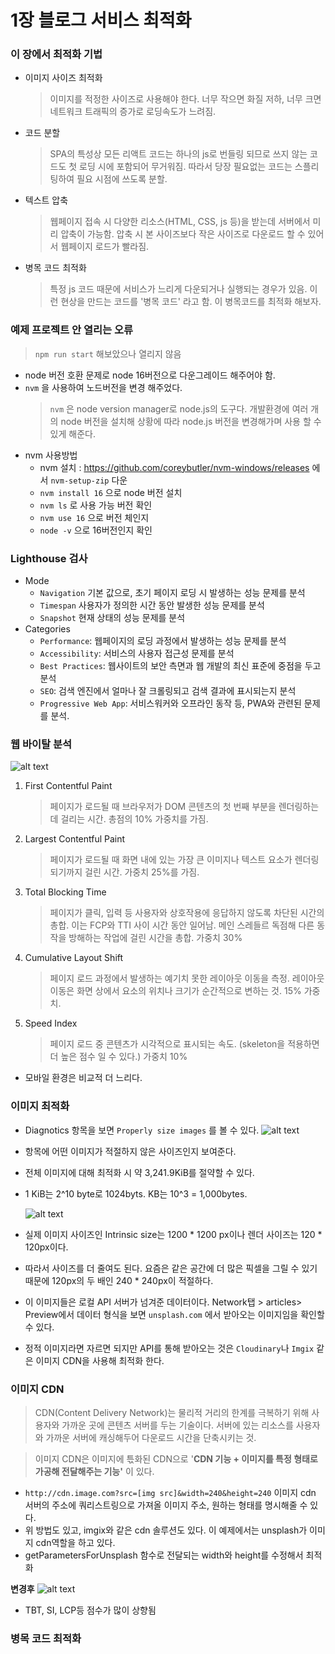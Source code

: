 # 1장 블로그 서비스 최적화

### 이 장에서 최적화 기법
- 이미지 사이즈 최적화
  > 이미지를 적정한 사이즈로 사용해야 한다. 너무 작으면 화질 저하, 너무 크면 네트워크 트래픽의 증가로 로딩속도가 느려짐. 
- 코드 분할
  > SPA의 특성상 모든 리액트 코드는 하나의 js로 번들링 되므로 쓰지 않는 코드도 첫 로딩 시에 포함되어 무거워짐. 따라서 당장 필요없는 코드는 스플리팅하여 필요 시점에 쓰도록 분할. 
- 텍스트 압축
  > 웹페이지 접속 시 다양한 리소스(HTML, CSS, js 등)을 받는데 서버에서 미리 압축이 가능함. 압축 시 본 사이즈보다 작은 사이즈로 다운로드 할 수 있어서 웹페이지 로드가 빨라짐.
- 병목 코드 최적화 
  > 특정 js 코드 때문에 서비스가 느리게 다운되거나 실행되는 경우가 있음. 이런 현상을 만드는 코드를 '병목 코드' 라고 함. 이 병목코드를 최적화 해보자.

### 예제 프로젝트 안 열리는 오류
> `npm run start` 해보았으나 열리지 않음
-  node 버전 호환 문제로 node 16버전으로 다운그레이드 해주어야 함.
-  `nvm` 을 사용하여 노드버전을 변경 해주었다. 
    > `nvm` 은 node version manager로 node.js의 도구다. 개발환경에 여러 개의 node 버전을 설치해 상황에 따라 node.js 버전을 변경해가며 사용 할 수 있게 해준다.
- nvm 사용방법
  - nvm 설치 : https://github.com/coreybutler/nvm-windows/releases 에서 `nvm-setup-zip` 다운 
  - `nvm install 16` 으로 node 버전 설치
  - `nvm ls` 로 사용 가능 버전 확인
  - `nvm use 16` 으로 버전 체인지
  - `node -v` 으로 16버전인지 확인

### Lighthouse 검사
- Mode
  - `Navigation` 기본 값으로, 초기 페이지 로딩 시 발생하는 성능 문제를 분석
  - `Timespan` 사용자가 정의한 시간 동안 발생한 성능 문제를 분석
  - `Snapshot` 현재 상태의 성능 문제를 분석
- Categories
  - `Performance`: 웹페이지의 로딩 과정에서 발생하는 성능 문제를 분석
  - `Accessibility`: 서비스의 사용자 접근성 문제를 분석
  - `Best Practices`: 웹사이트의 보안 측면과 웹 개발의 최신 표준에 중점을 두고 분석
  - `SEO`: 검색 엔진에서 얼마나 잘 크롤링되고 검색 결과에 표시되는지 분석
  - `Progressive Web App`: 서비스워커와 오프라인 동작 등, PWA와 관련된 문제를 분석. 

### 웹 바이탈 분석
![alt text](image.png)
1. First Contentful Paint
   > 페이지가 로드될 때 브라우저가 DOM 콘텐츠의 첫 번째 부분을 렌더링하는 데 걸리는 시간. 총점의 10% 가중치를 가짐.
2. Largest Contentful Paint
   > 페이지가 로드될 때 화면 내에 있는 가장 큰 이미지나 텍스트 요소가 렌더링되기까지 걸린 시간. 가중치 25%를 가짐.
3. Total Blocking Time
   > 페이지가 클릭, 입력 등 사용자와 상호작용에 응답하지 않도록 차단된 시간의 총합. 이는 FCP와 TTI 사이 시간 동안 일어남. 메인 스레들르 독점해 다른 동작을 방해하는 작업에 걸린 시간을 총합. 가중치 30% 
4. Cumulative Layout Shift
   > 페이지 로드 과정에서 발생하는 예기치 못한 레이아웃 이동을 측정. 레이아웃 이동은 화면 상에서 요소의 위치나 크기가 순간적으로 변하는 것. 15% 가중치.   
5. Speed Index 
   > 페이지 로드 중 콘텐츠가 시각적으로 표시되는 속도. (skeleton을 적용하면 더 높은 점수 일 수 있다.) 가중치 10%

- 모바일 환경은 비교적 더 느리다. 

### 이미지 최적화 
- Diagnotics 항목을 보면 `Properly size images` 를 볼 수 있다.
    ![alt text](image-1.png)
- 항목에 어떤 이미지가 적절하지 않은 사이즈인지 보여준다. 
- 전체 이미지에 대해 최적화 시 약 3,241.9KiB를 절약할 수 있다. 
- 1 KiB는 2^10 byte로 1024byts. KB는 10^3 = 1,000bytes. 
  
  ![alt text](image-2.png)
- 실제 이미지 사이즈인 Intrinsic size는 1200 * 1200 px이나 렌더 사이즈는 120 * 120px이다.
- 따라서 사이즈를 더 줄여도 된다. 요즘은 같은 공간에 더 많은 픽셀을 그릴 수 있기 때문에 120px의 두 배인 240 * 240px이 적절하다. 
- 이 이미지들은 로컬 API 서버가 넘겨준 데이터이다. Network탭 > articles> Preview에서 데이터 형식을 보면 `unsplash.com` 에서 받아오는 이미지임을 확인할 수 있다.
- 정적 이미지라면 자르면 되지만 API를 통해 받아오는 것은 `Cloudinary`나 `Imgix` 같은 이미지 CDN을 사용해 최적화 한다. 

### 이미지 CDN 
> CDN(Content Delivery Network)는 물리적 거리의 한계를 극복하기 위해 사용자와 가까운 곳에 콘텐츠 서버를 두는 기술이다. 서버에 있는 리소스를 사용자와 가까운 서버에 캐싱해두어 다운로드 시간을 단축시키는 것.

> 이미지 CDN은 이미지에 튻화된 CDN으로 '__CDN 기능 + 이미지를 특정 형태로 가공해 전달해주는 기능'__ 이 있다.

- `http://cdn.image.com?src=[img src]&width=240&height=240` 이미지 cdn 서버의 주소에 쿼리스트링으로 가져올 이미지 주소, 원하는 형태를 명시해줄 수 있다.
- 위 방법도 있고, imgix와 같은 cdn 솔루션도 있다. 이 예제에서는 unsplash가 이미지 cdn역할을 하고 있다.
- getParametersForUnsplash 함수로 전달되는 width와 height를 수정해서 최적화

**변경후**
![alt text](image-3.png)
- TBT, SI, LCP등 점수가 많이 상향됨
  
### 병목 코드 최적화 